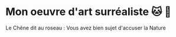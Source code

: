 # Mon oeuvre d'art surréaliste :cat: :koala:

Le Chêne dit au roseau :
Vous avez bien sujet d'accuser la Nature
